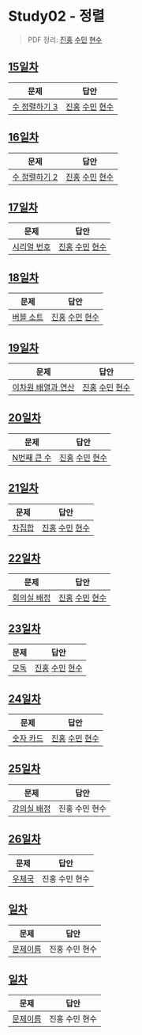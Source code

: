 # Study02 - 정렬
> PDF 정리: [진홍](self_study/kjh.pdf) [수민](self_study/ysm2.pdf) [현수](self_study/hhs.pdf)

## [15일차](Day15)

| 문제                                                | 답안                |
|---------------------------------------------------| ------------------- |
| [수 정렬하기 3](https://www.acmicpc.net/problem/10989) | [진홍](Day15/kjh.kt) [수민](Day15/ysm.cpp) [현수](Day15/hhs.java) |

## [16일차](Day16)

| 문제                 | 답안                |
| -------------------- | ------------------- |
| [수 정렬하기 2](https://www.acmicpc.net/problem/2751) | [진홍](Day16/kjh.kt) [수민](Day16/ysm.cpp) [현수](Day16/hhs.java) |

## [17일차](Day17)

| 문제                 | 답안                |
| -------------------- | ------------------- |
| [시리얼 번호](https://www.acmicpc.net/problem/1431) | [진홍](Day17/kjh.kt) [수민](Day17/ysm.cpp) [현수](Day17/hhs.java) |

## [18일차](Day18)

| 문제                 | 답안                |
| -------------------- | ------------------- |
| [버블 소트](https://www.acmicpc.net/problem/1377) | [진홍](Day18/kjh.kt) [수민](Day18/ysm.cpp) [현수](Day18/hhs.java) |

## [19일차](Day19)

| 문제                 | 답안                |
| -------------------- | ------------------- |
| [이차원 배열과 연산](https://www.acmicpc.net/problem/17140) | [진홍](Day19/kjh.kt) [수민](Day19/ysm.cpp) [현수](Day19/hhs.java) |

## [20일차](Day20)

| 문제                 | 답안                |
| -------------------- | ------------------- |
| [N번째 큰 수](https://www.acmicpc.net/problem/2075) | [진홍](Day20/kjh.kt) [수민](Day20/ysm.cpp) [현수](Day20/hhs.java) |

## [21일차](Day21)

| 문제                 | 답안                |
| -------------------- | ------------------- |
| [차집합](https://www.acmicpc.net/problem/1822) | [진홍](Day21/kjh.kt) [수민](Day21/ysm.cpp) [현수](Day21/hhs.java) |

## [22일차](Day22)

| 문제                 | 답안                |
| -------------------- | ------------------- |
| [회의실 배정](https://www.acmicpc.net/problem/1931) | [진홍](Day22/kjh.kt) [수민](Day22/ysm.cpp) [현수](Day22/hhs.java) |

## [23일차](Day23)

| 문제                 | 답안                |
| -------------------- | ------------------- |
| [모독](https://www.acmicpc.net/problem/16678) | [진홍](Day23/kjh.kt) [수민](Day23/ysm.cpp) [현수](Day23/hhs.java) |

## [24일차](Day24)

| 문제                 | 답안                |
| -------------------- | ------------------- |
| [숫자 카드](https://www.acmicpc.net/problem/10815) | [진홍](Day24/kjh.kt) [수민](Day24/ysm.cpp) [현수](Day24/hhs.java) |

## [25일차](Day25)

| 문제                 | 답안                |
| -------------------- | ------------------- |
| [강의실 배정](https://www.acmicpc.net/problem/11000) | 진홍 수민 현수 |

## [26일차](Day26)

| 문제                 | 답안                |
| -------------------- | ------------------- |
| [우체국](https://www.acmicpc.net/problem/2141) | 진홍 수민 현수 |

## [일차](Day)

| 문제                 | 답안                |
| -------------------- | ------------------- |
| [문제이름](문제링크) | 진홍 수민 현수 |

## [일차](Day)

| 문제                 | 답안                |
| -------------------- | ------------------- |
| [문제이름](문제링크) | 진홍 수민 현수 |
